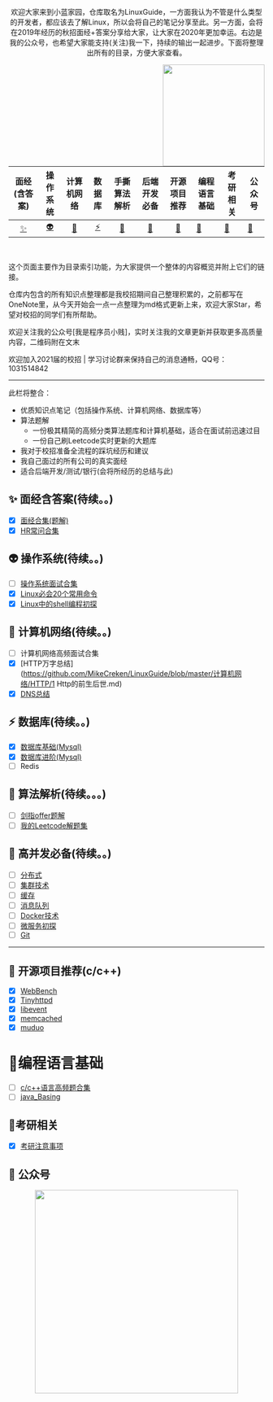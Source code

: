 <div align="center">
<p>
     欢迎大家来到小蓝家园，仓库取名为LinuxGuide，一方面我认为不管是什么类型的开发者，都应该去了解Linux，所以会将自己的笔记分享至此。另一方面，会将在2019年经历的秋招面经+答案分享给大家，让大家在2020年更加幸运。右边是我的公众号，也希望大家能支持(关注)我一下，持续的输出一起进步。下面将整理出所有的目录，方便大家查看。
</p>
    <img src="https://imgkr.cn-bj.ufileos.com/a896c66c-70fb-435a-8f57-f257ae6b7d16.jpg" align="right" width="200px">
</div>

<br>

| 面经(含答案) | 操作系统 | 计算机网络 | 数据库 | 手撕算法解析 | 后端开发必备 | 开源项目推荐 | 编程语言基础 | 考研相关 | 公众号 |
| :---: | :----: | :---: | :----: | :----: | :----: | :----: | ------ | ------ | ------ |
| [:sparkles:](#sparkles-面经) | [:alien:](#alien-操作系统) | [:penguin:](#penguin-计算机网络) | [:zap:](#zap-数据库) | [:egg:](#egg-算法解析) | [:see_no_evil: ](#see_no_evil-后端开发必备) | [:baby_bottle: ](#baby_bottle-开源项目推荐) | [:pushpin:](#baby_bottle-编程语言) | [:runner: ](#runner-考研相关) | [:pencil:](#pencil-公众号) |

<br> 

这个页面主要作为目录索引功能，为大家提供一个整体的内容概览并附上它们的链接。

仓库内包含的所有知识点整理都是我校招期间自己整理积累的，之前都写在OneNote里，从今天开始会一点一点整理为md格式更新上来，欢迎大家Star，希望对校招的同学们有所帮助。

欢迎关注我的公众号[我是程序员小贱]，实时关注我的文章更新并获取更多高质量内容，二维码附在文末

欢迎加入2021届的校招 | 学习讨论群来保持自己的消息通畅，QQ号：1031514842

-------

此栏将整合：

- 优质知识点笔记（包括操作系统、计算机网络、数据库等）
- 算法题解
  - 一份极其精简的高频分类算法题库和计算机基础，适合在面试前迅速过目
  - 一份自己刷Leetcode实时更新的大题库
- 我对于校招准备全流程的踩坑经历和建议
- 我自己面过的所有公司的真实面经
- 适合后端开发/测试/银行(会将所经历的总结与此)


## :sparkles: 面经含答案(待续。。)
- [x] [面经合集(题解)](https://github.com/MikeCreken/LinuxGuide/tree/master/多家公司面试题解/面试经验贴(含题解))
- [x] [HR常问合集](https://github.com/MikeCreken/LinuxGuide/blob/master/多家公司面试题解/HR小姐姐/HR常问问题.md)

## :alien: 操作系统(待续。。)

- [ ] [操作系统面试合集]()
- [x] [Linux必会20个常用命令](https://github.com/MikeCreken/LinuxGuide/blob/master/Linux基础必备/20个必备Linux命令.md)
- [x] [Linux中的shell编程初探](https://github.com/MikeCreken/LinuxGuide/blob/master/Linux基础必备/Linux中的shell初探.md)

## :penguin: 计算机网络(待续。。)

- [ ] 计算机网络高频面试合集
- [x] [HTTP万字总结](https://github.com/MikeCreken/LinuxGuide/blob/master/计算机网络/HTTP/1 Http的前生后世.md)
- [x] [DNS总结](https://github.com/MikeCreken/LinuxGuide/blob/master/计算机网络/DNS/DNS.md)

## :zap: 数据库(待续。。)

- [x] [数据库基础(Mysql)](https://github.com/MikeCreken/LinuxGuide/blob/master/高频数据库面试(Database)/1数据库的基础.md)
- [x] [数据库进阶(Mysql)](https://github.com/MikeCreken/LinuxGuide/blob/master/高频数据库面试(Database)/2数据库进阶.md)
- [ ] Redis

## :egg: 算法解析(待续。。。)

- [ ] [剑指offer题解]()
- [ ] [我的Leetcode解题集]( )

## :see_no_evil: 高并发必备(待续。。)

- [ ] [分布式]() 
- [ ] [集群技术]() 
- [ ] [缓存]() 
- [ ] [消息队列]() 
- [ ] [Docker技术]()
- [ ] [微服务初探]()
- [ ] [Git]()

------

## :baby_bottle: 开源项目推荐(c/c++)

- [x] [WebBench](https://github.com/EZLippi/WebBench) 
- [x] [Tinyhttpd](https://github.com/EZLippi/Tinyhttpd) 
- [x] [libevent](https://github.com/libevent/libevent) 
- [x] [memcached](https://github.com/memcached/memcached) 
- [x] [muduo](https://github.com/chenshuo/muduo)

#  :pushpin:编程语言基础

- [ ] [c/c++语言高频题合集]()
- [ ] [java_Basing]()

## :runner:考研相关 

- [x] [考研注意事项]()

## :pencil: 公众号
<div align="center">
    <img src="https://imgkr.cn-bj.ufileos.com/a896c66c-70fb-435a-8f57-f257ae6b7d16.jpg" width="400px">
</div>


